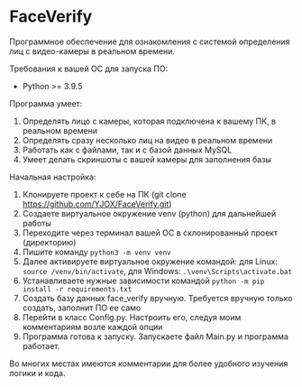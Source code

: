 # FaceVerify
Программное обеспечение для ознакомления с системой определения лиц с видео-камеры в реальном времени.

Требования к вашей OC для запуска ПО:
* Python >= 3.9.5

Программа умеет:
1) Определять лицо с камеры, которая подключена к вашему ПК, в реальном времени
2) Определять сразу несколько лиц на видео в реальном времени
3) Работать как с файлами, так и с базой данных MySQL
4) Умеет делать скриншоты с вашей камеры для заполнения базы

Начальная настройка:
1) Клонируете проект к себе на ПК (git clone https://github.com/YJOX/FaceVerify.git)
2) Создаете виртуальное окружение venv (python) для дальнейшей работы
3) Переходите через терминал вашей OC в склонированный проект (директорию)
4) Пишите команду `python3 -m venv venv`
5) Далее активируете виртуальное окружение командой: для Linux: `source /venv/bin/activate`, для Windows: `.\venv\Scripts\activate.bat `
6) Устанавливаете нужные зависимости командой `python -m pip install -r requirements.txt`
7) Создать базу данных face_verify вручную. Требуется вручную только создать, заполнит ПО ее само
8) Перейти в класс Config.py. Настроить его, следуя моим комментариям возле каждой опции
9) Программа готова к запуску. Запускаете файл Main.py и программа работает. 

Во многих местах имеются комментарии для более удобного изучения логики и кода.
